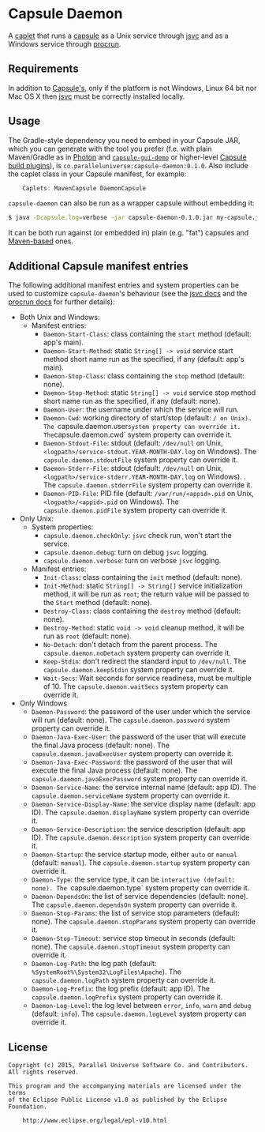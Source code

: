 # Capsule Daemon

A [caplet](https://github.com/puniverse/capsule#what-are-caplets) that runs a [capsule](https://github.com/puniverse/capsule) as a Unix service through [jsvc](http://commons.apache.org/proper/commons-daemon/jsvc.html) and as a Windows service through [procrun](http://commons.apache.org/proper/commons-daemon/procrun.html).

## Requirements

In addition to [Capsule's](https://github.com/puniverse/capsule), only if the platform is not Windows, Linux 64 bit nor Mac OS X then [jsvc](http://commons.apache.org/proper/commons-daemon/jsvc.html) must be correctly installed locally.

## Usage

The Gradle-style dependency you need to embed in your Capsule JAR, which you can generate with the tool you prefer (f.e. with plain Maven/Gradle as in [Photon](https://github.com/puniverse/photon) and [`capsule-gui-demo`](https://github.com/puniverse/capsule-gui-demo) or higher-level [Capsule build plugins](https://github.com/puniverse/capsule#build-tool-plugins)), is `co.paralleluniverse:capsule-daemon:0.1.0`. Also include the caplet class in your Capsule manifest, for example:

``` gradle
    Caplets: MavenCapsule DaemonCapsule
```

`capsule-daemon` can also be run as a wrapper capsule without embedding it:

``` bash
$ java -Dcapsule.log=verbose -jar capsule-daemon-0.1.0.jar my-capsule.jar my-capsule-arg1 ...
```

It can be both run against (or embedded in) plain (e.g. "fat") capsules and [Maven-based](https://github.com/puniverse/capsule-maven) ones.

## Additional Capsule manifest entries

The following additional manifest entries and system properties can be used to customize `capsule-daemon`'s behaviour (see the [jsvc docs](http://commons.apache.org/proper/commons-daemon/jsvc.html) and the [procrun docs](http://commons.apache.org/proper/commons-daemon/procrun.html) for further details):

 - Both Unix and Windows:
   - Manifest entries:
     - `Daemon-Start-Class`: class containing the `start` method (default: app's main).
     - `Daemon-Start-Method`: static `String[] -> void` service start method short name run as the specified, if any (default: app's main).
     - `Daemon-Stop-Class`: class containing the `stop` method (default: none).
     - `Daemon-Stop-Method`: static `String[] -> void` service stop method short name run as the specified, if any (default: none).
     - `Daemon-User`: the username under which the service will run.
     - `Daemon-Cwd`: working directory of start/stop (default: `/ on Unix). The `capsule.daemon.user` system property can override it. The `capsule.daemon.cwd` system property can override it.
     - `Daemon-Stdout-File`: stdout (default: `/dev/null` on Unix, `<logpath>/service-stdout.YEAR-MONTH-DAY.log` on Windows). The `capsule.daemon.stdoutFile` system property can override it.
     - `Daemon-Stderr-File`: stdout (default: `/dev/null` on Unix, `<logpath>/service-stderr.YEAR-MONTH-DAY.log` on Windows). . The `capsule.daemon.stderrFile` system property can override it.
     - `Daemon-PID-File`: PID file (default: `/var/run/<appid>.pid` on Unix, `<logpath>/<appid>.pid` on Windows). The `capsule.daemon.pidFile` system property can override it.
 - Only Unix:
   - System properties:
     - `capsule.daemon.checkOnly`: `jsvc` check run, won't start the service.
     - `capsule.daemon.debug`: turn on debug `jsvc` logging.
     - `capsule.daemon.verbose`: turn on verbose `jsvc` logging.
   - Manifest entries:
     - `Init-Class`: class containing the `init` method (default: none).
     - `Init-Method`: static `String[] -> String[]` service initialization method, it will be run as `root`; the return value will be passed to the `Start` method (default: none).
     - `Destroy-Class`: class containing the `destroy` method (default: none).
     - `Destroy-Method`: static `void -> void` cleanup method, it will be run as `root` (default: none).
     - `No-Detach`: don't detach from the parent process. The `capsule.daemon.noDetach` system property can override it.
     - `Keep-Stdin`: don't redirect the standard input to `/dev/null`. The `capsule.daemon.keepStdin` system property can override it.
     - `Wait-Secs`: Wait seconds for service readiness, must be multiple of 10. The `capsule.daemon.waitSecs` system property can override it.
 - Only Windows
   - `Daemon-Password`: the password of the user under which the service will run (default: none). The `capsule.daemon.password` system property can override it.
   - `Daemon-Java-Exec-User`: the password of the user that will execute the final Java process (default: none). The `capsule.daemon.javaExecUser` system property can override it.
   - `Daemon-Java-Exec-Password`: the password of the user that will execute the final Java process (default: none). The `capsule.daemon.javaExecPassword` system property can override it.
   - `Daemon-Service-Name`: the service internal name (default: app ID). The `capsule.daemon.serviceName` system property can override it.
   - `Daemon-Service-Display-Name`: the service display name (default: app ID). The `capsule.daemon.displayName` system property can override it.
   - `Daemon-Service-Description`: the service description (default: app ID). The `capsule.daemon.description` system property can override it.
   - `Daemon-Startup`: the service startup mode, either `auto` or `manual` (default: `manual`). The `capsule.daemon.startup` system property can override it.
   - `Daemon-Type`: the service type, it can be `interactive (default: none). The `capsule.daemon.type` system property can override it.
   - `Daemon-DependsOn`: the list of service dependencies (default: none). The `capsule.daemon.dependsOn` system property can override it.
   - `Daemon-Stop-Params`: the list of service stop parameters (default: none). The `capsule.daemon.stopParams` system property can override it.
   - `Daemon-Stop-Timeout`: service stop timeout in seconds (default: none). The `capsule.daemon.stopTimeout` system property can override it.
   - `Daemon-Log-Path`: the log path (default: `%SystemRoot%\System32\LogFiles\Apache`). The `capsule.daemon.logPath` system property can override it.
   - `Daemon-Log-Prefix`: the log prefix (default: app ID). The `capsule.daemon.logPrefix` system property can override it.
   - `Daemon-Log-Level`: the log level between `error`, `info`, `warn` and `debug` (default: `info`). The `capsule.daemon.logLevel` system property can override it.

## License

    Copyright (c) 2015, Parallel Universe Software Co. and Contributors. All rights reserved.

    This program and the accompanying materials are licensed under the terms
    of the Eclipse Public License v1.0 as published by the Eclipse Foundation.

        http://www.eclipse.org/legal/epl-v10.html
